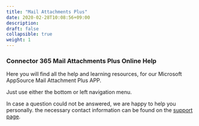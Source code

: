 ```yaml
---
title: "Mail Attachments Plus"
date: 2020-02-28T10:08:56+09:00
description: 
draft: false
collapsible: true
weight: 1
---
```

### Connector 365 Mail Attachments Plus Online Help

Here you will find all the help and learning resources, for our Microsoft AppSource Mail Attachment Plus APP.

Just use either the bottom or left navigation menu.

In case a question could not be answered, we are happy to help you personally. the necessary contact information can be found on the [support page](/en-us/apps/mail_attachment_plus/help-support/).